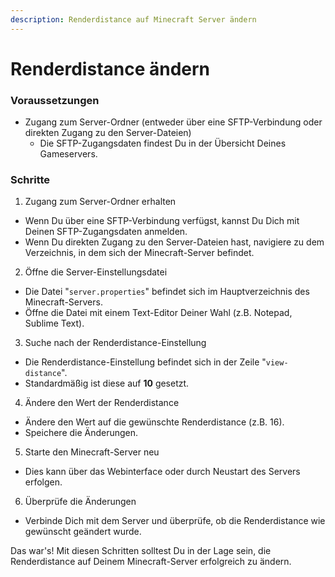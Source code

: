 ```yaml
---
description: Renderdistance auf Minecraft Server ändern
---
```


# Renderdistance ändern

### Voraussetzungen

* Zugang zum Server-Ordner (entweder über eine SFTP-Verbindung oder direkten Zugang zu den Server-Dateien)
  * Die SFTP-Zugangsdaten findest Du in der Übersicht Deines Gameservers.

### Schritte

1. Zugang zum Server-Ordner erhalten

* Wenn Du über eine SFTP-Verbindung verfügst, kannst Du Dich mit Deinen SFTP-Zugangsdaten anmelden.
* Wenn Du direkten Zugang zu den Server-Dateien hast, navigiere zu dem Verzeichnis, in dem sich der Minecraft-Server befindet.

2. Öffne die Server-Einstellungsdatei

* Die Datei "`server.properties`" befindet sich im Hauptverzeichnis des Minecraft-Servers.
* Öffne die Datei mit einem Text-Editor Deiner Wahl (z.B. Notepad, Sublime Text).

3. Suche nach der Renderdistance-Einstellung

* Die Renderdistance-Einstellung befindet sich in der Zeile "`view-distance`".
* Standardmäßig ist diese auf **10** gesetzt.

4. Ändere den Wert der Renderdistance

* Ändere den Wert auf die gewünschte Renderdistance (z.B. 16).
* Speichere die Änderungen.

5. Starte den Minecraft-Server neu

* Dies kann über das Webinterface oder durch Neustart des Servers erfolgen.

6. Überprüfe die Änderungen

* Verbinde Dich mit dem Server und überprüfe, ob die Renderdistance wie gewünscht geändert wurde.

Das war's! Mit diesen Schritten solltest Du in der Lage sein, die Renderdistance auf Deinem Minecraft-Server erfolgreich zu ändern.
